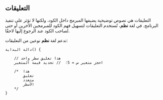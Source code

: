 ## التعليقات

التعليقات هي نصوص توضيحية يضيفها المبرمج داخل الكود، ولكنها لا تؤثر على تنفيذ البرنامج. في لغة **نظم**، تُستخدم التعليقات لتسهيل فهم الكود للمبرمجين الآخرين أو حتى لصاحب الكود عند الرجوع إليها لاحقًا.

تدعم لغة **نظم** نوعين من التعليقات:

```nazm
دالة البداية() {

    // هذا تعليق سطر واحد
    احجز متغير س = 5؛  // تحديد قيمة المتغير

    /*  هذا
        تعليق
        متعدد
        الأسطر
    */
}
```
